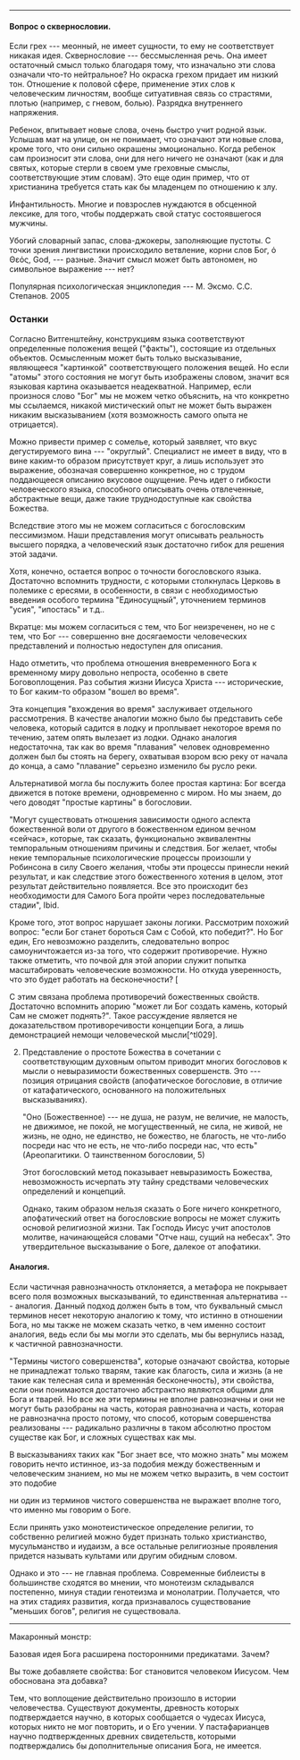 ------------

#### Вопрос о сквернословии. 

Если грех --- меонный, не имеет сущности, то ему не соответствует никакая идея. Сквернословие --- бессмысленная речь. Она имеет остаточный смысл только благодаря тому, что изначально эти слова означали что-то нейтральное? Но окраска грехом придает им низкий тон. Отношение к половой сфере, применение этих слов к человеческим личностям, вообще ситуативная связь со страстями, плотью (например, с гневом, болью). Разрядка внутреннего напряжения.

Ребенок, впитывает новые слова, очень быстро учит родной язык. Услышав мат на улице, он не понимает, что означают эти новые слова, кроме того, что они сильно окрашены эмоционально. Когда ребенок сам произносит эти слова, они для него ничего не означают (как и для святых, которые стерли в своем уме греховные смыслы, соответствующие этим словам). Это еще один пример, что от христианина требуется стать как бы младенцем по отношению к злу.

Инфантильность. Многие и повзрослев нуждаются в обсценной лексике, для того, чтобы поддержать свой статус  состоявшегося мужчины.

Убогий словарный запас, слова-джокеры, заполняющие пустоты.
С точки зрения лингвистики происходило ветвление, корни слов Бог, ὁ Θεός, God, --- разные. Значит смысл может быть автономен, но символьное выражение --- нет?

Популярная психологическая энциклопедия --- М. Эксмо. С.С. Степанов. 2005


### Останки
<!--
"Языковая игра" (термин Витгенштейна), замкнутая внутри себя, не имеет смысла за пределами игры.

Так Д.З. Филлипс считает, что "для разных языковых игр концепции истины, существования и реальности --- различны. Веря, что Бог реально существует, мы *не* используем то же понимание реальности и существования, которые мы используем, оценивая, существовал ли в реальности король Артур и отрицая реальное существование единорогов"[^tl012].

По Филлипсу 

1. Истинность религиозного верования представляет собой что-то вроде /с225/ эпистемологического статуса верования.
2. Эпистемологический критерий религиозной веры отличается от критерия любой другой веры.

Но ограничивая себя первым из этих утверждений, мы приходим к прямому конфликту с очевидным положением вещей: необходимым и достаточным условием истинности веры в воскресение Иисуса из мертвых является то, что Иисус действительно востал из мертвых. Эпист. ситуация в отношении верования никак не связана с реальным положением вещей.

Еще одна возможная причина витгенштейновской позиции Филлипса по поводу характера религ веры, мысли и дискурса --- убежденность что составляющие ее термины и концепции могут быть поняты только внутри религиозной практики. Чтобы вполне понять "благодать" или "любовь" (агапэ), или "духовный" или "слава" как они используются в христианском дискурсе необходимо быть существенно вовлеченным в христианскую форму жизни, в молитву и поклонение и в рассмотрение мира и собственной жизни определенным образом.

1. "Смысл зависит от практики". 

Критика: 
-->


Согласно Витгенштейну, конструкциям языка соответствуют определенные положения вещей ("факты"), состоящие из отдельных объектов. Осмысленным может быть только высказывание, являющееся "картинкой" соответствующего положения вещей. Но если "атомы" этого состояния не могут быть изображены словом, значит вся языковая картина оказывается неадекватной. Например, если произнося слово "Бог" мы не можем четко объяснить, на что конкретно мы ссылаемся, никакой мистический опыт не может быть выражен никаким высказыванием (хотя возможность самого опыта не отрицается).


Можно привести пример с сомелье, который заявляет, что вкус дегустируемого вина --- "округлый". Специалист не имеет в виду, что в вине каким-то образом присутствует круг, а лишь использует это выражение, обозначая совершенно конкретное, но с трудом поддающееся описанию вкусовое ощущение. Речь идет о гибкости человеческого языка, способного описывать очень отвлеченные, абстрактные вещи, даже такие труднодоступные как свойства Божества.

Вследствие этого мы не можем согласиться с богословским пессимизмом. Наши представления могут описывать реальность высшего порядка, а человеческий язык достаточно гибок для решения этой задачи. 

Хотя, конечно, остается вопрос о точности богословского языка. Достаточно вспомнить трудности, с которыми столкнулась Церковь в полемике с ересями, в особенности, в связи с необходимостью введения особого термина "Единосущный", уточнением терминов "усия", "ипостась" и т.д..

Вкратце: мы можем согласиться с тем, что Бог неизреченен, но не с тем, что Бог --- совершенно вне досягаемости человеческих представлений и полностью недоступен для описания.

Надо отметить, что проблема отношения вневременного Бога к временному миру довольно непроста, особенно в свете Боговоплощения. Раз события жизни Иисуса Христа --- исторические, то Бог каким-то образом "вошел во время".

Эта концепция "вхождения во время" заслуживает отдельного рассмотрения. В качестве аналогии можно было бы представить себе человека, который садится в лодку и проплывает некоторое время по течению, затем опять вылезает из лодки. Однако аналогия недостаточна, так как во время "плавания" человек одновременно должен был бы стоять на берегу, охватывая взором всю реку от начала до конца, а само "плавание" серьезно изменило бы русло реки.

Альтернативой могла бы послужить более простая картина: Бог всегда движется в потоке времени, одновременно с миром. Но мы знаем, до чего доводят "простые картины" в богословии.

"Могут существовать отношения зависимости одного аспекта божественной воли от другого в божественном едином вечном «сейчас», которые, так сказать, функционально эквивалентны темпоральным отношениям причины и следствия. Бог желает, чтобы некие темпоральные психологические процессы произошли у Робинсона в силу Своего желания, чтобы эти процессы принесли некий результат, и как следствие этого божественного хотения в целом, этот результат действительно появляется. Все это происходит без необходимости для Самого Бога пройти через последовательные стадии", Ibid.

Кроме того, этот вопрос нарушает законы логики. Рассмотрим похожий вопрос: "если Бог станет бороться Сам с Собой, кто победит?". Но Бог един, Его невозможно разделить, следовательно вопрос самоуничтожается из-за того, что содержит противоречие. Нужно также отметить, что почвой для этой апории служит попытка масштабировать человеческие возможности. Но откуда уверенность, что это будет работать на бесконечности?
[

С этим связана проблема противоречий божественных свойств. Достаточно вспомнить апорию "может ли Бог создать камень, который Сам не сможет поднять?". Такое рассуждение является не доказательством противоречивости концепции Бога, а лишь демонстрацией немощи человеческой мысли[^tl029].

2. Представление о простоте Божества в сочетании с соответствующим духовным опытом приводит многих богословов к мысли о невыразимости божественных совершенств. Это --- позиция отрицания свойств (апофатическое богословие, в отличие от катафатического, основанного на положительных высказываниях).

    "Оно (Божественное) --- не душа, не разум, не величие, не малость, не движимое, не покой, не могущественный, не сила, не живой, не жизнь, не одно, не единство, не божество, не благость, не что-либо посреди нас что не есть, не что-либо посреди нас, что есть" (Ареопагитики. О таинственном богословии, 5)

    Этот богословский метод показывает невыразимость Божества, невозможность исчерпать эту тайну средствами человеческих определений и концепций.
    
    Однако, таким образом нельзя сказать о Боге ничего конкретного, апофатический ответ на богословские вопросы не может служить основой религиозной жизни. Так Господь Иисус учит апостолов молитве, начинающейся словами "Отче наш, сущий на небесах". Это утвердительное высказывание о Боге, далекое от апофатики. 

#### Аналогия.

Если частичная равнозначность отклоняется, а метафора не покрывает всего поля возможных высказываний, то единственная альтернатива --- аналогия. Данный подход должен быть в том, что буквальный смысл терминов несет некоторую аналогию к тому, что истинно в отношении Бога, но мы также не можем сказать четко, в чем именно состоит аналогия, ведь если бы мы могли это сделать, мы бы вернулись назад, к частичной равнозначности.

"Термины чистого совершенства", которые означают свойства, которые не принадлежат только тварям, такие как благость, сила и жизнь (а не такие как телесная сила и временнáя бесконечность), эти свойства, если они понимаются достаточно абстрактно являются общими для Бога и тварей. Но все же эти термины не вполне равнозначны и они не могут быть разобраны на часть, которая равнозначна и часть, которая не равнозначна просто потому, что способ, которым совершенства реализованы --- радикально различны в таком абсолютно простом существе как Бог, и сложных существах как мы.

В высказываниях таких как "Бог знает все, что можно знать" мы можем говорить нечто истинное, из-за подобия между божественным и человеческим знанием, но мы не можем четко выразить, в чем состоит это подобие

ни один из терминов чистого совершенства не выражает вполне того, что именно мы говорим о Боге.

    
<!--Какой же метод используется в том случае, когда частичная равнозначность не позволяет выразить глубину религиозного опыта?-->

<!--* Некоторые абстрактные термины используются в отношении Бога примерно также, как в отношении человека: "существует", "могущественный" и "не зависящий ни от чего". Мы можем понимать их либо аналогически, (не конкретизируя, что именно в них относится к Богу, а что --- только к человеку), либо в терминах частичной равнозначности, пытаясь отделить абстрактный компонент от более конкретного, относящегося к человеку.-->

Если принять узко монотеистическое определение религии, то собственно религией можно будет признать только христианство, мусульманство и иудаизм, а все остальные религиозные проявления придется называть культами или другим обидным словом.

Однако и это --- не главная проблема. Современные библеисты в большинстве сходятся во мнении, что монотеизм складывался постепенно, минуя стадии генотеизма и монолатрии. Получается, что на этих стадиях развития, когда признавалось существование "меньших богов", религия не существовала.

-----------

Макаронный монстр:

Базовая идея Бога расширена посторонними предикатами. Зачем?

Вы тоже добавляете свойства: Бог становится человеком Иисусом. Чем обоснована эта добавка?

Тем, что воплощение действительно произошло в истории человечества. Существуют документы, древность которых подтверждается научно, в которых сообщается о чудесах Иисуса, которых никто не мог повторить, и о Его учении. У пастафарианцев научно подтвержденных древних свидетельств, которыми подтверждались бы дополнительные описания Бога, не имеется.



